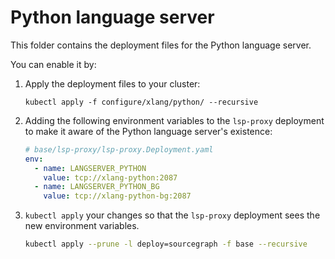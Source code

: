 # Python language server

This folder contains the deployment files for the Python language server.

You can enable it by:

1. Apply the deployment files to your cluster:

   ```shell
   kubectl apply -f configure/xlang/python/ --recursive
   ```

2. Adding the following environment variables to the `lsp-proxy` deployment to make it aware of the Python language server's existence:

   ```yaml
   # base/lsp-proxy/lsp-proxy.Deployment.yaml
   env:
     - name: LANGSERVER_PYTHON
       value: tcp://xlang-python:2087
     - name: LANGSERVER_PYTHON_BG
       value: tcp://xlang-python-bg:2087
   ```

3. `kubectl apply` your changes so that the `lsp-proxy` deployment sees the new environment variables.

   ```bash
   kubectl apply --prune -l deploy=sourcegraph -f base --recursive
   ```
